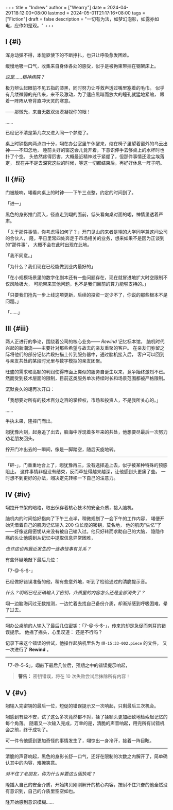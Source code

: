 +++
title = "Indrew"
author = ["Wearry"]
date = 2024-04-29T18:12:00+08:00
lastmod = 2024-05-01T21:17:16+08:00
tags = ["Fiction"]
draft = false
description = "一切有为法，如梦幻泡影，如露亦如电，应作如是观。"
+++

## I {#i}

浑身动弹不得，本能驱使下的不断挣扎，也只让呼吸愈发困难。

缓慢地吸一口气，收集来自身体各处的感受，似乎是被拘束带捆在钢架床上。

_这是……精神病院？_

极力辨认起眼前不见五指的漆黑，同时努力让呼救声透过嘴里塞着的毛巾。
似乎有几缕微弱的光传来，来不及激动，为了适应黑暗而放大的瞳孔就猛地紧缩，
跟着一阵阵从脊背直冲天灵的寒意。

——那微光，来自无数双淡漠凝视你的眼！

……

已经记不清是第几次又进入同一个梦魇了。

桌上时钟指向两点四十分，翊在办公室里午休醒来，缩在椅子里望着窗外的乌云出神——不知怎地，
睡前关好的窗这会儿竟开着，下意识伸手去够桌上的水杯时也扑了个空。
头依然疼得厉害，大概最近精神过于紧绷了，但那件事情还没尘埃落定，
现在并不是去深究这些的时候，等这一切都结束后，再好好休息一阵子吧。


## II {#ii}

门被敲响，翊看向桌上的时钟——下午三点整，约定的时间到了。

「进—」

黑色的身影推门而入，径直走到翊的面前，低头看向桌对面的翊，神情里透着严肃。

「关于那件事情，你考虑得如何了？」开门见山的来者是翊的大学同学兼这间公司的合伙人，
隆，平日里常四处奔走于市场相关的业务，想来如果不是因为正谈到的“那件事”，
大概不会在此时出现在此地。

「我不同意。」

「为什么？我们现在已经能做到业内最好的」

「在小规模场景里的数字化副本还有一些问题存在，现在就冒进地扩大时空限制不仅风险极大，
可能带来其他问题，也不是我们目前的算力能够支持的。」

「只要我们抢先一步上线这项更新，后续的投资一定少不了，你说的那些根本不是问题。」

「……」


## III {#iii}

两人正进行的争论，围绕着公司的核心业务—— _Rewind_ 记忆标本馆，
脑机时代兴起的新潮流——主要针对那些希望与故去的亲友重聚的客户。
在亲友们弥留之际将他们的部分记忆片段扫描上传到服务器中，通过脑机接入后，
客户可以回到与亲友共处的某段时光里与数字模拟的亲友团聚。

旺盛的需求和高额的利润使得市面上类似的服务自诞生以来，竞争始终激烈不已。
然而受到技术层面的限制，目前这类服务单次持续时长和场景范围都被严格限制。

沉默良久的翊再次开口：

「我想要对所有的技术百分之百的掌控权，市场和投资人，不是我所关心的。」

……

争执未果，隆摔门而出。

翊犹豫片刻，起身追了出去，脑海中浮现着多年来的共处，他想要尽最后一次努力劝老朋友回头。

拧开门冲出去的一瞬间，像是一脚踏空，随后天旋地转。

---

「砰-」，门重重地合上了，翊犹豫再三，没有选择追上去，似乎被某种特殊的预感阻止。
这件事情非但没有结束，反而牵扯得越来越深，让他感到头更痛了些。
一时想不到更好的办法，翊决定先转移一下自己的注意力。


## IV {#iv}

翊拉开书架的暗格，取出保存着核心技术的安全介质，接入脑机。

脑机内的时间恰好指向了下午三点半，稍微规划了一会下午的工作内容，
翊便开始凭借着自己的肌肉记忆输入 200 位长度的密钥，莫名地，
他的肌肉“失忆”了——好像这段密钥从来没有被自己输入过。他只好转而求助自己的大脑，
隐隐作痛的头让他感到从记忆中提取信息异常困难，

_也许这也和最近发生的一连串怪事有关系？_

有些怀疑地敲下最后几位：

「7-@-5-$-」

已经做好错误准备的他，稍有些意外地，听到了检验通过的清脆提示音。

_什么？明明已经正确输入了密钥，介质里的内容怎么还是全部消失了？_

翊一边脑海闪过无数推测，一边忙着去找自己备份介质，却渐渐感到呼吸困难，晕了过去。

---

翊办公桌前的人输入了最后几位密钥：「7-@-5-$-」，传来的却是急促而刺耳的错误提示。
他摇了摇头，心里叹道： 还是不行吗？

记录下来这个错误的尝试，他操作起脑机里名为 `翊-15:33-002.piece` 的文件，
又一次进行了 **Rewind** 。

---

「7-@-5-$」，翊敲下最后几位后，预期之中的错误提示响起，

> **警告：** 密钥错误，将在 10 次失败尝试后抹除所有内容！


## V {#v}

翊输入完密钥的最后一位，短促的错误提示又一次响起，只剩最后三次机会。

翊感到有些不安，试了这么多次竟然都不对，揉了揉额头更加细致地检索起记忆的每个角落。
随着又一次输入完成，万幸的是，清脆的声音响起，用完所有试错机会之前，终于成功了。

可一件令他感到更加奇怪的事情发生了，翊惊出一身冷汗，接着一阵目眩。

---

清脆的声音响起，黑色的身影长舒一口气，还好在限制的次数之内解开了，简单确认其中的内容，难掩笑意。

_对不住了老朋友，你为什么非要这么固执呢？_

隆插入自己的安全介质，开始拷贝刚刚解开的核心内容，按耐不住兴奋的他全然没有意识到，自己的介质里空空如也。

隆开始感到意识模糊……
